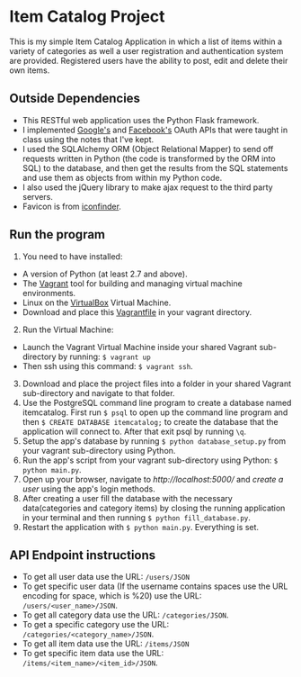 # Item Catalog Project
This is my simple Item Catalog Application in which a list of items within a variety of categories as well a user registration and authentication system are provided. Registered users have the ability to post, edit and delete their own items.

## Outside Dependencies
- This RESTful web application uses the Python Flask framework.
- I implemented [Google's](https://classroom.udacity.com/nanodegrees/nd004/parts/4dcefa2a-fb54-4909-9708-9ef2839e5340/modules/5dbcf44d-760d-49d4-9055-b6a0a48e5454/lessons/3967218625/concepts/39518891870923) and [Facebook's](https://classroom.udacity.com/nanodegrees/nd004/parts/4dcefa2a-fb54-4909-9708-9ef2839e5340/modules/5dbcf44d-760d-49d4-9055-b6a0a48e5454/lessons/3951228603/concepts/39497787730923) OAuth APIs that were taught in class using the notes that I've kept.
- I used the SQLAlchemy ORM (Object Relational Mapper) to send off requests written in Python (the code is transformed by the ORM into SQL) to the database, and then get the results from the SQL statements and use them as objects from within my Python code.
- I also used the jQuery library to make ajax request to the third party servers.
- Favicon is from [iconfinder](https://www.iconfinder.com/icons/1519787/catalog_color_guide_colorful_office_school_icon).


## Run the program
1. You need to have installed:
  - A version of Python (at least 2.7 and above).
  - The [Vagrant](https://www.vagrantup.com/) tool for building and managing virtual machine environments.
  - Linux on the [VirtualBox](https://www.virtualbox.org/) Virtual Machine.
  - Download and place this [Vagrantfile](https://github.com/udacity/fullstack-nanodegree-vm/tree/master/vagrant) in your vagrant directory.
2. Run the Virtual Machine:
  - Launch the Vagrant Virtual Machine inside your shared Vagrant sub-directory by running: `$ vagrant up`
  - Then ssh using this command: `$ vagrant ssh`.
3. Download and place the project files into a folder in your shared Vagrant sub-directory and navigate to that folder.
4. Use the PostgreSQL command line program to create a database named itemcatalog. First run `$ psql` to open up the command line program and then `$ CREATE DATABASE itemcatalog;` to create the database that the application will connect to. After that exit psql by running `\q`.
5. Setup the app's database by running `$ python database_setup.py` from your vagrant sub-directory using Python.
6. Run the app's script from your vagrant sub-directory using Python: `$ python main.py`.
7. Open up your browser, navigate to _http://localhost:5000/_ and *create a user* using the app's login methods.
8. After creating a user fill the database with the necessary data(categories and category items) by closing the running application in your terminal and then running `$ python fill_database.py`.
9. Restart the application with `$ python main.py`. Everything is set.

## API Endpoint instructions
- To get all user data use the URL: `/users/JSON`
- To get specific user data (If the username contains spaces use the URL encoding for space, which is %20) use the URL: `/users/<user_name>/JSON`.
- To get all category data use the URL: `/categories/JSON`.
- To get a specific category use the URL: `/categories/<category_name>/JSON`.
- To get all item data use the URL: `/items/JSON`
- To get specific item data use the URL: `/items/<item_name>/<item_id>/JSON`.
